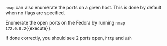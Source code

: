 `nmap` can also enumerate the ports on a given host. This is done by default when no flags are specified.

Enumerate the open ports on the Fedora by running `nmap 172.0.0.2`{{execute}}.

If done correctly, you should see 2 ports open, `http` and `ssh`
